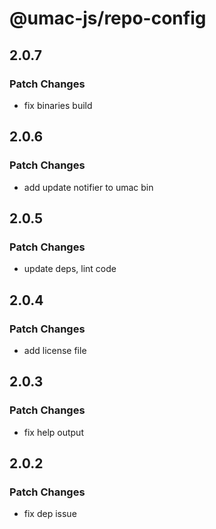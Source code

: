 # @umac-js/repo-config

## 2.0.7

### Patch Changes

- fix binaries build

## 2.0.6

### Patch Changes

- add update notifier to umac bin

## 2.0.5

### Patch Changes

- update deps, lint code

## 2.0.4

### Patch Changes

- add license file

## 2.0.3

### Patch Changes

- fix help output

## 2.0.2

### Patch Changes

- fix dep issue
